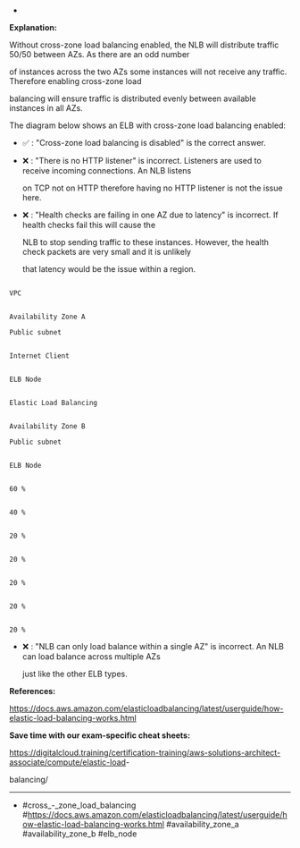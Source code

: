 *

**Explanation:**

Without cross-zone load balancing enabled, the NLB will distribute traffic 50/50 between AZs. As there are an odd number

of instances across the two AZs some instances will not receive any traffic. Therefore enabling cross-zone load

balancing will ensure traffic is distributed evenly between available instances in all AZs.

The diagram below shows an ELB with cross-zone load balancing enabled:

* ✅ :  "Cross-zone load balancing is disabled" is the correct answer.

* ❌ :  "There is no HTTP listener" is incorrect. Listeners are used to receive incoming connections. An NLB listens

  on TCP not on HTTP therefore having no HTTP listener is not the issue here.

* ❌ :  "Health checks are failing in one AZ due to latency" is incorrect. If health checks fail this will cause the

  NLB to stop sending traffic to these instances. However, the health check packets are very small and it is unlikely

  that latency would be the issue within a region.

```

VPC

```

```

Availability Zone A

Public subnet

```

```

Internet Client

```

```

ELB Node

```

```

Elastic Load Balancing

```

```

Availability Zone B

Public subnet

```

```

ELB Node

```

```

60 %

```

```

40 %

```

```

20 %

```

```

20 %

```

```

20 %

```

```

20 %

```

```

20 %

```

* ❌ :  "NLB can only load balance within a single AZ" is incorrect. An NLB can load balance across multiple AZs

  just like the other ELB types.

**References:**

<https://docs.aws.amazon.com/elasticloadbalancing/latest/userguide/how-elastic-load-balancing-works.html>

**Save time with our exam-specific cheat sheets:**

<https://digitalcloud.training/certification-training/aws-solutions-architect-associate/compute/elastic-load>-

balancing/

----
* #cross_-_zone_load_balancing #<https://docs.aws.amazon.com/elasticloadbalancing/latest/userguide/how-elastic-load-balancing-works.html> #availability_zone_a #availability_zone_b #elb_node
